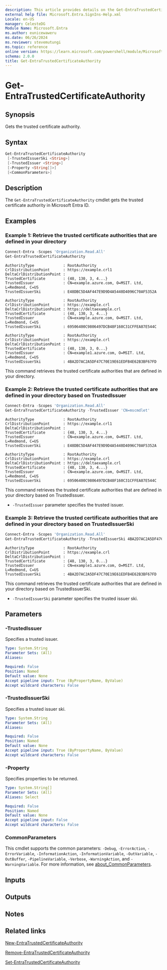 ```yaml
---
description: This article provides details on the Get-EntraTrustedCertificateAuthority command.
external help file: Microsoft.Entra.SignIns-Help.xml
Locale: en-US
manager: CelesteDG
Module Name: Microsoft.Entra
ms.author: eunicewaweru
ms.date: 06/26/2024
ms.reviewer: stevemutungi
ms.topic: reference
online version: https://learn.microsoft.com/powershell/module/Microsoft.Entra/Get-EntraTrustedCertificateAuthority
schema: 2.0.0
title: Get-EntraTrustedCertificateAuthority
---
```


# Get-EntraTrustedCertificateAuthority

## Synopsis

Gets the trusted certificate authority.

## Syntax

```powershell
Get-EntraTrustedCertificateAuthority
 [-TrustedIssuerSki <String>]
 [-TrustedIssuer <String>]
 [-Property <String[]>]
 [<CommonParameters>]
```

## Description

The `Get-EntraTrustedCertificateAuthority` cmdlet gets the trusted certificate authority in Microsoft Entra ID.

## Examples

### Example 1: Retrieve the trusted certificate authorities that are defined in your directory

```powershell
Connect-Entra -Scopes 'Organization.Read.All'
Get-EntraTrustedCertificateAuthority
```

```Output
AuthorityType             : RootAuthority
CrlDistributionPoint      : https://example.crl1
DeltaCrlDistributionPoint :
TrustedCertificate        : {48, 130, 3, 4...}
TrustedIssuer             : CN=example.azure.com, O=MSIT. Ltd, L=Redmond, C=US
TrustedIssuerSki          : E48DBC5D4AF447E9D9D4A5440D4096C70AF5352A

AuthorityType             : RootAuthority
CrlDistributionPoint      : https://example.crl
DeltaCrlDistributionPoint : https://deltaexample.crl
TrustedCertificate        : {48, 130, 3, 4...}
TrustedIssuer             : CN=example.azure.com, O=MSIT. Ltd, L=Redmond, C=US
TrustedIssuerSki          : 69506400C9806497DCB48F160C31CFFEA87E544C

AuthorityType             : RootAuthority
CrlDistributionPoint      : https://example.crl
DeltaCrlDistributionPoint :
TrustedCertificate        : {48, 130, 3, 0...}
TrustedIssuer             : CN=example1.azure.com, O=MSIT. Ltd, L=Redmond, C=US
TrustedIssuerSki          : 4BA2D7AC2A5DF47C70E19E61EDFB4E62B3BF67FD
```

This command retrieves the trusted certificate authorities that are defined in your directory.

### Example 2: Retrieve the trusted certificate authorities that are defined in your directory based on TrustedIssuer

```powershell
Connect-Entra -Scopes 'Organization.Read.All'
Get-EntraTrustedCertificateAuthority -TrustedIssuer 'CN=mscmdlet'
```

```Output
AuthorityType             : RootAuthority
CrlDistributionPoint      : https://example.crl1
DeltaCrlDistributionPoint :
TrustedCertificate        : {48, 130, 3, 4...}
TrustedIssuer             : CN=example.azure.com, O=MSIT. Ltd, L=Redmond, C=US
TrustedIssuerSki          : E48DBC5D4AF447E9D9D4A5440D4096C70AF5352A

AuthorityType             : RootAuthority
CrlDistributionPoint      : https://example.crl
DeltaCrlDistributionPoint : https://deltaexample.crl
TrustedCertificate        : {48, 130, 3, 4...}
TrustedIssuer             : CN=example.azure.com, O=MSIT. Ltd, L=Redmond, C=US
TrustedIssuerSki          : 69506400C9806497DCB48F160C31CFFEA87E544C
```

This command retrieves the trusted certificate authorities that are defined in your directory based on TrustedIssuer.

- `-TrustedIssuer` parameter specifies the trusted issuer.

### Example 3: Retrieve the trusted certificate authorities that are defined in your directory based on TrustedIssuerSki

```powershell
Connect-Entra -Scopes 'Organization.Read.All'
Get-EntraTrustedCertificateAuthority -TrustedIssuerSki 4BA2D7AC2A5DF47C70E19E61EDFB4E62B3BF67FD
```

```Output
AuthorityType             : RootAuthority
CrlDistributionPoint      : https://example.crl
DeltaCrlDistributionPoint :
TrustedCertificate        : {48, 130, 3, 0...}
TrustedIssuer             : CN=example1.azure.com, O=MSIT. Ltd, L=Redmond, C=US
TrustedIssuerSki          : 4BA2D7AC2A5DF47C70E19E61EDFB4E62B3BF67FD
```

This command retrieves the trusted certificate authorities that are defined in your directory based on TrustedIssuerSki.

- `-TrustedIssuerSki` parameter specifies the trusted issuer ski.

## Parameters

### -TrustedIssuer

Specifies a trusted issuer.

```yaml
Type: System.String
Parameter Sets: (All)
Aliases:

Required: False
Position: Named
Default value: None
Accept pipeline input: True (ByPropertyName, ByValue)
Accept wildcard characters: False
```

### -TrustedIssuerSki

Specifies a trusted issuer ski.

```yaml
Type: System.String
Parameter Sets: (All)
Aliases:

Required: False
Position: Named
Default value: None
Accept pipeline input: True (ByPropertyName, ByValue)
Accept wildcard characters: False
```

### -Property

Specifies properties to be returned.

```yaml
Type: System.String[]
Parameter Sets: (All)
Aliases: Select

Required: False
Position: Named
Default value: None
Accept pipeline input: False
Accept wildcard characters: False
```

### CommonParameters

This cmdlet supports the common parameters: `-Debug`, `-ErrorAction`, `-ErrorVariable`, `-InformationAction`, `-InformationVariable`, `-OutVariable`, `-OutBuffer`, `-PipelineVariable`, `-Verbose`, `-WarningAction`, and `-WarningVariable`. For more information, see [about_CommonParameters](https://go.microsoft.com/fwlink/?LinkID=113216).

## Inputs

## Outputs

## Notes

## Related links

[New-EntraTrustedCertificateAuthority](New-EntraTrustedCertificateAuthority.md)

[Remove-EntraTrustedCertificateAuthority](Remove-EntraTrustedCertificateAuthority.md)

[Set-EntraTrustedCertificateAuthority](Set-EntraTrustedCertificateAuthority.md)
